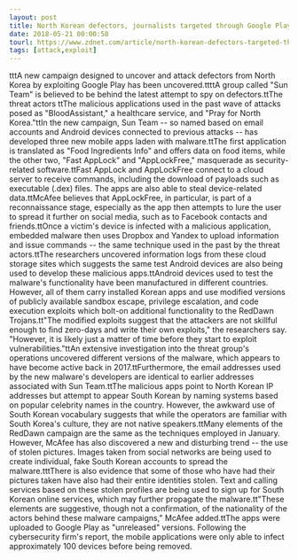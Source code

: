 ```yaml
---
layout: post
title: North Korean defectors, journalists targeted through Google Play
date: 2018-05-21 00:00:58
tourl: https://www.zdnet.com/article/north-korean-defectors-targeted-through-google-play/
tags: [attack,exploit]
---
```

tttA new campaign designed to uncover and attack defectors from North Korea by exploiting Google Play has been uncovered.ttttA group called "Sun Team" is believed to be behind the latest attempt to spy on defectors.ttThe threat actors ttThe malicious applications used in the past wave of attacks posed as "BloodAssistant," a healthcare service, and "Pray for North Korea."ttIn the new campaign, Sun Team -- so named based on email accounts and Android devices connected to previous attacks -- has developed three new mobile apps laden with malware.ttThe first application is translated as "Food Ingredients Info" and offers data on food items, while the other two, "Fast AppLock" and "AppLockFree," masquerade as security-related software.ttFast AppLock and AppLockFree connect to a cloud server to receive commands, including the download of payloads such as executable (.dex) files. The apps are also able to steal device-related data.ttMcAfee believes that AppLockFree, in particular, is part of a reconnaissance stage, especially as the app then attempts to lure the user to spread it further on social media, such as to Facebook contacts and friends.ttOnce a victim's device is infected with a malicious application, embedded malware then uses Dropbox and Yandex to upload information and issue commands -- the same technique used in the past by the threat actors.ttThe researchers uncovered information logs from these cloud storage sites which suggests the same test Android devices are also being used to develop these malicious apps.ttAndroid devices used to test the malware's functionality have been manufactured in different countries. However, all of them carry installed Korean apps and use modified versions of publicly available sandbox escape, privilege escalation, and code execution exploits which bolt-on additional functionality to the RedDawn Trojans.tt"The modified exploits suggest that the attackers are not skillful enough to find zero-days and write their own exploits," the researchers say. "However, it is likely just a matter of time before they start to exploit vulnerabilities."ttAn extensive investigation into the threat group's operations uncovered different versions of the malware, which appears to have become active back in 2017.ttFurthermore, the email addresses used by the new malware's developers are identical to earlier addresses associated with Sun Team.ttThe malicious apps point to North Korean IP addresses but attempt to appear South Korean by naming systems based on popular celebrity names in the country. However, the awkward use of South Korean vocabulary suggests that while the operators are familiar with South Korea's culture, they are not native speakers.ttMany elements of the RedDawn campaign are the same as the techniques employed in January. However, McAfee has also discovered a new and disturbing trend -- the use of stolen pictures. Images taken from social networks are being used to create individual, fake South Korean accounts to spread the malware.tttThere is also evidence that some of those who have had their pictures taken have also had their entire identities stolen. Text and calling services based on these stolen profiles are being used to sign up for South Korean online services, which may further propagate the malware.tt"These elements are suggestive, though not a confirmation, of the nationality of the actors behind these malware campaigns," McAfee added.ttThe apps were uploaded to Google Play as "unreleased" versions. Following the cybersecurity firm's report, the mobile applications were only able to infect approximately 100 devices before being removed.